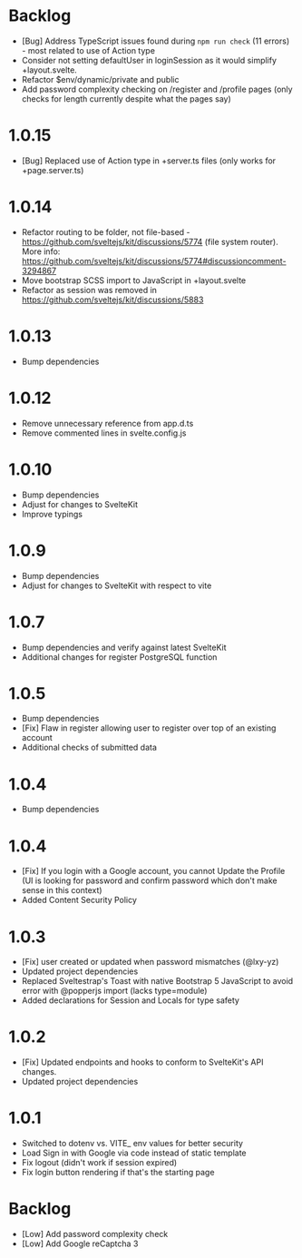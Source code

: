 # Backlog
* [Bug] Address TypeScript issues found during `npm run check` (11 errors) - most related to use of Action type
* Consider not setting defaultUser in loginSession as it would simplify +layout.svelte.
* Refactor $env/dynamic/private and public
* Add password complexity checking on /register and /profile pages (only checks for length currently despite what the pages say)

# 1.0.15
* [Bug] Replaced use of Action type in +server.ts files (only works for +page.server.ts)

# 1.0.14
* Refactor routing to be folder, not file-based - https://github.com/sveltejs/kit/discussions/5774 (file system router). More info: https://github.com/sveltejs/kit/discussions/5774#discussioncomment-3294867
* Move bootstrap SCSS import to JavaScript in +layout.svelte
* Refactor as session was removed in https://github.com/sveltejs/kit/discussions/5883

# 1.0.13
* Bump dependencies

# 1.0.12
* Remove unnecessary reference from app.d.ts
* Remove commented lines in svelte.config.js

# 1.0.10
* Bump dependencies
* Adjust for changes to SvelteKit
* Improve typings

# 1.0.9
* Bump dependencies
* Adjust for changes to SvelteKit with respect to vite

# 1.0.7
* Bump dependencies and verify against latest SvelteKit
* Additional changes for register PostgreSQL function

# 1.0.5
* Bump dependencies
* [Fix] Flaw in register allowing user to register over top of an existing account
* Additional checks of submitted data

# 1.0.4
* Bump dependencies

# 1.0.4
* [Fix] If you login with a Google account, you cannot Update the Profile (UI is looking for password and confirm password which don't make sense in this context)
* Added Content Security Policy

# 1.0.3
* [Fix] user created or updated when password mismatches (@lxy-yz)
* Updated project dependencies
* Replaced Sveltestrap's Toast with native Bootstrap 5 JavaScript to avoid error with @popperjs import (lacks type=module)
* Added declarations for Session and Locals for type safety

# 1.0.2
* [Fix] Updated endpoints and hooks to conform to SvelteKit's API changes.
* Updated project dependencies

# 1.0.1
* Switched to dotenv vs. VITE_ env values for better security
* Load Sign in with Google via code instead of static template
* Fix logout (didn't work if session expired)
* Fix login button rendering if that's the starting page

# Backlog
* [Low] Add password complexity check
* [Low] Add Google reCaptcha 3